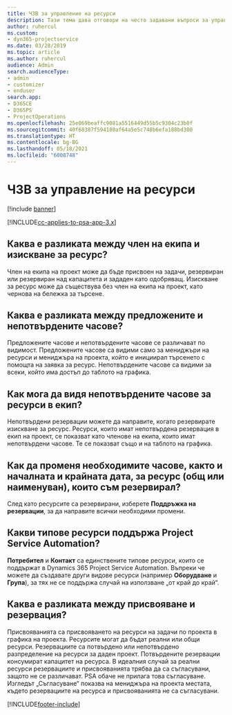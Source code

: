 ```yaml
---
title: ЧЗВ за управление на ресурси
description: Тази тема дава отговори на често задавани въпроси за управлението на ресурси.
author: ruhercul
ms.custom:
- dyn365-projectservice
ms.date: 03/28/2019
ms.topic: article
ms.author: ruhercul
audience: Admin
search.audienceType:
- admin
- customizer
- enduser
search.app:
- D365CE
- D365PS
- ProjectOperations
ms.openlocfilehash: 25e069beaffc9081a5516449d55b5c9304c23b0f
ms.sourcegitcommit: 40f68387f594180af64a5e5c748b6efa188bd300
ms.translationtype: HT
ms.contentlocale: bg-BG
ms.lasthandoff: 05/10/2021
ms.locfileid: "6008748"
---
```

# <a name="resource-management-faq"></a>ЧЗВ за управление на ресурси

[!include [banner](../includes/psa-now-project-operations.md)]

[!INCLUDE[cc-applies-to-psa-app-3.x](../includes/cc-applies-to-psa-app-3x.md)]

## <a name="what-is-the-difference-between-a-team-member-and-a-resource-requirement"></a>Каква е разликата между член на екипа и изискване за ресурс?

Член на екипа на проект може да бъде присвоен на задачи, резервиран или резервиран над капацитета и зададен като одобряващ. Изискване за ресурс може да съществува без член на екипа на проект, като чернова на бележка за търсене. 

## <a name="what-is-the-difference-between-proposed-and-soft-booked-hours"></a>Каква е разликата между предложените и непотвърдените часове?

Предложените часове и непотвърдените часове се различават по видимост. Предложените часове са видими само за мениджъри на ресурси и мениджъра на проекта, който е инициирал търсенето с помощта на заявка за ресурс. Непотвърдените часове са видими за всеки, който има достъп до таблото на графика.

## <a name="how-can-i-see-the-soft-booked-hours-for-resources-on-a-team"></a>Как мога да видя непотвърдените часове за ресурси в екип?

Непотвърдени резервации можете да направите, когато резервирате изискване за ресурс. Ресурси, които имат непотвърдена резервация в екип на проект, се показват като членове на екипа, които имат непотвърдени часове. Те се показват също и на таблото на графика.

## <a name="how-do-i-change-the-required-hours-and-the-start-and-end-dates-for-a-resource-generic-or-named-that-i-booked"></a>Как да променя необходимите часове, както и началната и крайната дата, за ресурс (общ или наименуван), които съм резервирал?

След като ресурсите са резервирани, изберете **Поддръжка на резервации**, за да направите всички необходими промени.

## <a name="what-resources-types-does-project-service-automation-support"></a>Какви типове ресурси поддържа Project Service Automation?

**Потребител** и **Контакт** са единствените типове ресурси, които се поддържат в Dynamics 365 Project Service Automation. Въпреки че можете да създавате други видове ресурси (например **Оборудване** и **Група**), за тях не се поддържа случай на използване „от край до край“.

## <a name="what-is-the-difference-between-an-assignment-and-a-booking"></a>Каква е разликата между присвояване и резервация?

Присвояванията са присвояването на ресурси на задачи по проекта в графика на проекта. Ресурсите могат да бъдат реални или общи ресурси. Резервациите са потвърдено или непотвърдено разпределение на ресурси за даден проект. Потвърдените резервации консумират капацитет на ресурса. В идеалния случай за реални ресурси резервациите и присвояванията трябва да са съгласувани, защото не се различават. PSA обаче не прилага това съгласуване. Изгледът „Съгласуване“ показва на мениджъра на проекта местата, където резервациите на ресурса и присвояванията не са съгласувани.


[!INCLUDE[footer-include](../includes/footer-banner.md)]